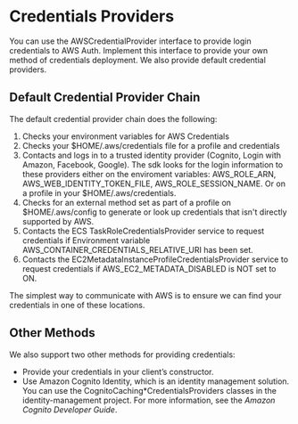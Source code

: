 # Credentials Providers
You can use the AWSCredentialProvider interface to provide login credentials to AWS Auth. Implement this interface to provide your own method of credentials deployment. We also provide default credential providers.

## Default Credential Provider Chain
The default credential provider chain does the following:
1. Checks your environment variables for AWS Credentials
2. Checks your $HOME/.aws/credentials file for a profile and credentials
3. Contacts and logs in to a trusted identity provider (Cognito, Login with Amazon, Facebook, Google). The sdk looks for the login information to these providers either on the enviroment variables: AWS_ROLE_ARN, AWS_WEB_IDENTITY_TOKEN_FILE, AWS_ROLE_SESSION_NAME. Or on a profile in your $HOME/.aws/credentials.
4. Checks for an external method set as part of a profile on $HOME/.aws/config to generate or look up credentials that isn't directly supported by AWS.
5. Contacts the ECS TaskRoleCredentialsProvider service to request credentials if Environment variable AWS_CONTAINER_CREDENTIALS_RELATIVE_URI has been set. 
6. Contacts the EC2MetadataInstanceProfileCredentialsProvider service to request credentials if AWS_EC2_METADATA_DISABLED is NOT set to ON. 

The simplest way to communicate with AWS is to ensure we can find your credentials in one of these locations.

## Other Methods
We also support two other methods for providing credentials:
* Provide your credentials in your client’s constructor.
* Use Amazon Cognito Identity, which is an identity management solution. You can use the CognitoCaching*CredentialsProviders classes in the identity-management project. For more information, see the *Amazon Cognito Developer Guide*.